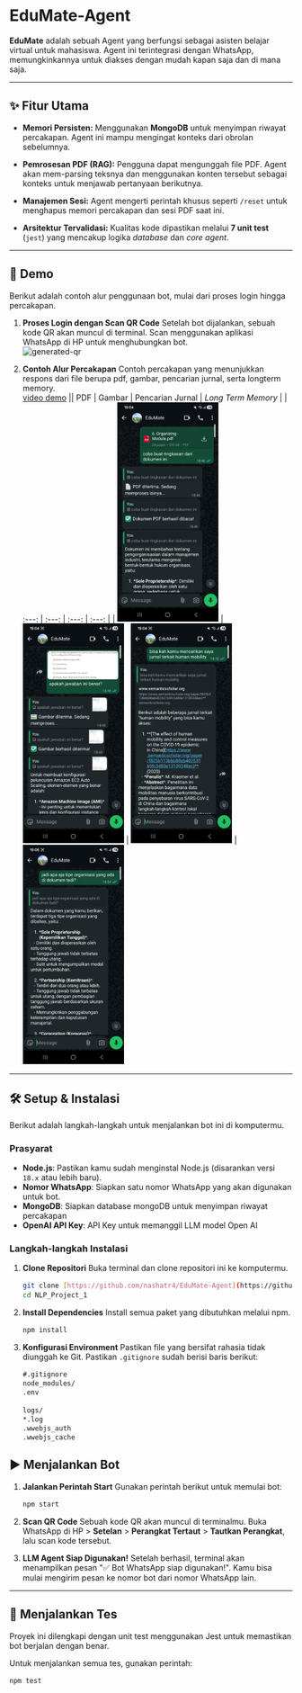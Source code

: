 # EduMate-Agent 

**EduMate** adalah sebuah Agent yang berfungsi sebagai asisten belajar virtual untuk mahasiswa. Agent ini terintegrasi dengan WhatsApp, memungkinkannya untuk diakses dengan mudah kapan saja dan di mana saja.

---

## ✨ Fitur Utama

* **Memori Persisten:** Menggunakan **MongoDB** untuk menyimpan riwayat percakapan. Agent ini mampu mengingat konteks dari obrolan sebelumnya.

* **Pemrosesan PDF (RAG):** Pengguna dapat mengunggah file PDF. Agent akan mem-parsing teksnya dan menggunakan konten tersebut sebagai konteks untuk menjawab pertanyaan berikutnya.

* **Manajemen Sesi:** Agent mengerti perintah khusus seperti `/reset` untuk menghapus memori percakapan dan sesi PDF saat ini.

* **Arsitektur Tervalidasi:** Kualitas kode dipastikan melalui **7 unit test** (`jest`) yang mencakup logika *database* dan *core agent*.

---

## 🚀 Demo

Berikut adalah contoh alur penggunaan bot, mulai dari proses login hingga percakapan.

1.  **Proses Login dengan Scan QR Code**
    Setelah bot dijalankan, sebuah kode QR akan muncul di terminal. Scan menggunakan aplikasi WhatsApp di HP untuk menghubungkan bot.
    <br><img width="200" height="226" alt="generated-qr" src="https://github.com/user-attachments/assets/1ffd7ae3-dd36-4327-b7b6-7e8d64017db3" />


3.  **Contoh Alur Percakapan**
    Contoh percakapan yang menunjukkan respons dari file berupa pdf, gambar, pencarian jurnal, serta longterm memory.
    <br> [video demo](https://drive.google.com/file/d/1Zk3pyYTgMhbE3CgHik4KuwdyZ3RP0woN/view?usp=sharing)
    || PDF | Gambar | Pencarian Jurnal | *Long Term Memory* | 
| :---: | :---: | :---: | :---: |
| <img src="./fungsionalitas.jpg" width="180"> | <img src="./gambar.jpg" width="180"> | <img src="./demo.jpg" width="180"> | <img src="./long term.jpg" width="180">

    

---

## 🛠️ Setup & Instalasi

Berikut adalah langkah-langkah untuk menjalankan bot ini di komputermu.

### **Prasyarat**

* **Node.js**: Pastikan kamu sudah menginstal Node.js (disarankan versi `18.x` atau lebih baru).
* **Nomor WhatsApp**: Siapkan satu nomor WhatsApp yang akan digunakan untuk bot.
* **MongoDB**: Siapkan database mongoDB untuk menyimpan riwayat percakapan
* **OpenAI API Key**: API Key untuk memanggil LLM model Open AI

### **Langkah-langkah Instalasi**

1.  **Clone Repositori**
    Buka terminal dan clone repositori ini ke komputermu.
    ```bash
    git clone [https://github.com/nashatr4/EduMate-Agent](https://github.com/nashatr4/EduMate-Agent)
    cd NLP_Project_1
    ```

2.  **Install Dependencies**
    Install semua paket yang dibutuhkan melalui npm.
    ```bash
    npm install
    ```

3.  **Konfigurasi Environment**
    Pastikan file yang bersifat rahasia tidak diunggah ke Git. Pastikan `.gitignore` sudah berisi baris berikut:
    ```.gitignore
    #.gitignore
    node_modules/
    .env

    logs/
    *.log
    .wwebjs_auth
    .wwebjs_cache
    ```

## ▶️ Menjalankan Bot

1.  **Jalankan Perintah Start**
    Gunakan perintah berikut untuk memulai bot:
    ```bash
    npm start
    ```

2.  **Scan QR Code**
    Sebuah kode QR akan muncul di terminalmu. Buka WhatsApp di HP > **Setelan** > **Perangkat Tertaut** > **Tautkan Perangkat**, lalu scan kode tersebut.

3.  **LLM Agent Siap Digunakan!**
    Setelah berhasil, terminal akan menampilkan pesan "✅ Bot WhatsApp siap digunakan!". Kamu bisa mulai mengirim pesan ke nomor bot dari nomor WhatsApp lain.

---

## 🧪 Menjalankan Tes

Proyek ini dilengkapi dengan unit test menggunakan Jest untuk memastikan bot berjalan dengan benar.

Untuk menjalankan semua tes, gunakan perintah:
```bash
npm test

